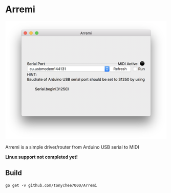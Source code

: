 Arremi
=====

![Screen Shot](ScreenShot.png)

Arremi is a simple driver/router from Arduino USB serial to MIDI

**Linux support not completed yet!**

## Build
```
go get -v github.com/tonychee7000/Arremi

```

